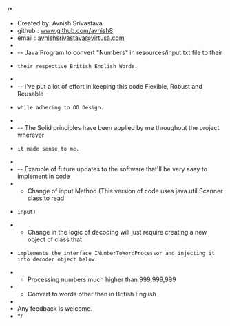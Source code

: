 /*
 *  Created by: Avnish Srivastava
 *  github    : www.github.com/avnish8
 *  email     : avnishsrivastava@virtusa.com
 *
 *  -- Java Program to convert "Numbers" in resources/input.txt file to their
 *     their respective British English Words.
 *
 *  -- I've put a lot of effort in keeping this code Flexible, Robust and Reusable
 *     while adhering to OO Design.
 *
 *  -- The Solid principles have been applied by me throughout the project wherever
 *     it made sense to me.
 *
 *  -- Example of future updates to the software that'll be very easy to implement in code
 *   - Change of input Method (This version of code uses java.util.Scanner class to read
 *     input)
 *   - Change in the logic of decoding will just require creating a new object of class that
 *     implements the interface INumberToWordProcessor and injecting it into decoder object below.
 *   - Processing numbers much higher than 999,999,999
 *   - Convert to words other than in British English
 *
 *  Any feedback is welcome.
 * */
